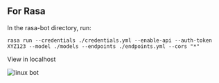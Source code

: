 ## For Rasa

In the rasa-bot directory, run:

```
rasa run --credentials ./credentials.yml --enable-api --auth-token XYZ123 --model ./models --endpoints ./endpoints.yml --cors "*"
```
View in localhost


![linux bot](https://user-images.githubusercontent.com/82106569/162194538-65c9df12-c935-4e8b-9583-c2904c9a5641.png)
